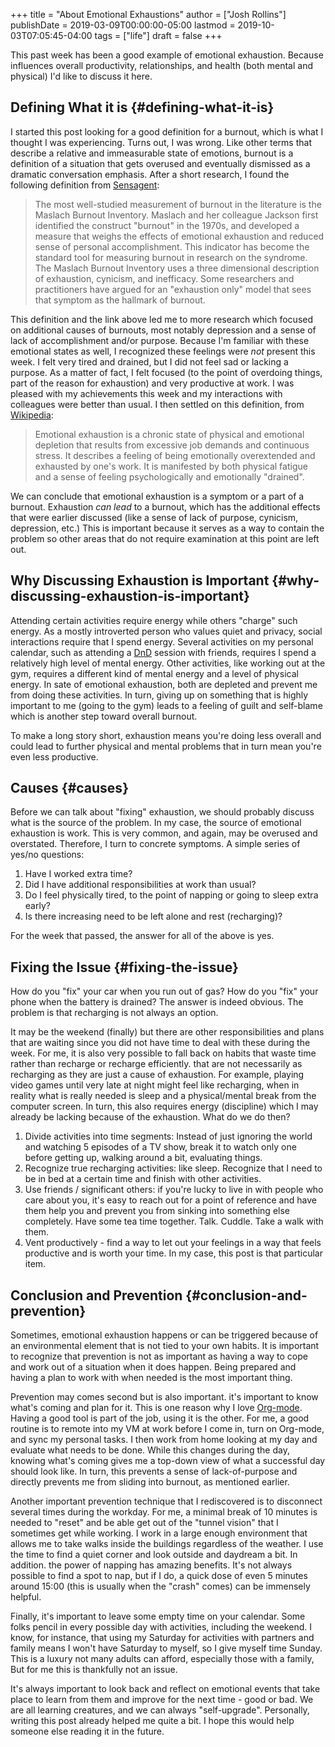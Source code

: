 +++
title = "About Emotional Exhaustions"
author = ["Josh Rollins"]
publishDate = 2019-03-09T00:00:00-05:00
lastmod = 2019-10-03T07:05:45-04:00
tags = ["life"]
draft = false
+++

This past week has been a good example of emotional exhaustion. Because influences overall productivity, relationships, and health (both mental and physical) I'd like to discuss it here.

<!--more-->


## Defining What it is {#defining-what-it-is}

I started this post looking for a good definition for a burnout, which is what I thought I was experiencing. Turns out, I was wrong. Like other terms that describe a relative and immeasurable state of emotions, burnout is a definition of a situation that gets overused and eventually dismissed as a dramatic conversation emphasis. After a short research, I found the following definition from [Sensagent](http://dictionary.sensagent.com/):

> The most well-studied measurement of burnout in the literature is the Maslach Burnout Inventory. Maslach and her colleague Jackson first identified the construct "burnout" in the 1970s, and developed a measure that weighs the effects of emotional exhaustion and reduced sense of personal accomplishment. This indicator has become the standard tool for measuring burnout in research on the syndrome. The Maslach Burnout Inventory uses a three dimensional description of exhaustion, cynicism, and inefficacy. Some researchers and practitioners have argued for an "exhaustion only" model that sees that symptom as the hallmark of burnout.

This definition and the link above led me to more research which focused on additional causes of burnouts, most notably depression and a sense of lack of accomplishment and/or purpose. Because I'm familiar with these emotional states as well, I recognized these feelings were _not_ present this week. I felt very tired and drained, but I did not feel sad or lacking a purpose. As a matter of fact, I felt focused (to the point of overdoing things, part of the reason for exhaustion) and very productive at work. I was pleased with my achievements this week and my interactions with colleagues were better than usual.
I then settled on this definition, from [Wikipedia](https://en.wikipedia.org/wiki/Emotional%5Fexhaustion):

> Emotional exhaustion is a chronic state of physical and emotional depletion that results from excessive job demands and continuous stress. It describes a feeling of being emotionally overextended and exhausted by one's work. It is manifested by both physical fatigue and a sense of feeling psychologically and emotionally "drained".

We can conclude that emotional exhaustion is a symptom or a part of a burnout. Exhaustion _can lead_ to a burnout, which has the additional effects that were earlier discussed (like a sense of lack of purpose, cynicism, depression, etc.) This is important because it serves as a way to contain the problem so other areas that do not require examination at this point are left out.


## Why Discussing Exhaustion is Important {#why-discussing-exhaustion-is-important}

Attending certain activities require energy while others "charge" such energy. As a mostly introverted person who values quiet and privacy, social interactions require that I spend energy. Several activities on my personal calendar, such as attending a [DnD](https://en.wikipedia.org/wiki/Dungeons%5F&%5FDragons) session with friends, requires I spend a relatively high level of mental energy. Other activities, like working out at the gym, requires a different kind of mental energy and a level of physical energy. In sate of emotional exhaustion, both are depleted and prevent me from doing these activities. In turn, giving up on something that is highly important to me (going to the gym) leads to a feeling of guilt and self-blame which is another step toward overall burnout.

To make a long story short, exhaustion means you're doing less overall and could lead to further physical and mental problems that in turn mean you're even less productive.


## Causes {#causes}

Before we can talk about "fixing" exhaustion, we should probably discuss what is the source of the problem. In my case, the source of emotional exhaustion is work. This is very common, and again, may be overused and overstated. Therefore, I turn to concrete symptoms. A simple series of yes/no questions:

1.  Have I worked extra time?
2.  Did I have additional responsibilities at work than usual?
3.  Do I feel physically tired, to the point of napping or going to sleep extra early?
4.  Is there increasing need to be left alone and rest (recharging)?

For the week that passed, the answer for all of the above is yes.


## Fixing the Issue {#fixing-the-issue}

How do you "fix" your car when you run out of gas? How do you "fix" your phone when the battery is drained? The answer is indeed obvious. The problem is that recharging is not always an option.

It may be the weekend (finally) but there are other responsibilities and plans that are waiting since you did not have time to deal with these during the week. For me, it is also very possible to fall back on habits that waste time rather than recharge or recharge efficiently. that are not necessarily as recharging as they are just a cause of exhaustion. For example, playing video games until very late at night might feel like recharging, when in reality what is really needed is sleep and a physical/mental break from the computer screen. In turn, this also requires energy (discipline) which I may already be lacking because of the exhaustion. What do we do then?

1.  Divide activities into time segments: Instead of just ignoring the world and watching 5 episodes of a TV show, break it to watch only one before getting up, walking around a bit, evaluating things.
2.  Recognize true recharging activities: like sleep. Recognize that I need to be in bed at a certain time and finish with other activities.
3.  Use friends / significant others: if you're lucky to live in with people who care about you, it's easy to reach out for a point of reference and have them help you and prevent you from sinking into something else completely. Have some tea time together. Talk. Cuddle. Take a walk with them.
4.  Vent productively - find a way to let out your feelings in a way that feels productive and is worth your time. In my case, this post is that particular item.


## Conclusion and Prevention {#conclusion-and-prevention}

Sometimes, emotional exhaustion happens or can be triggered because of an environmental element that is not tied to your own habits. It is important to recognize that prevention is not as important as having a way to cope and work out of a situation when it does happen. Being prepared and having a plan to work with when needed is the most important thing.

Prevention may comes second but is also important. it's important to know what's coming and plan for it. This is one reason why I love [Org-mode](https://en.wikipedia.org/wiki/Org-mode). Having a good tool is part of the job, using it is the other. For me, a good routine is to remote into my VM at work before I come in, turn on Org-mode, and sync my personal tasks. I then work from home looking at my day and evaluate what needs to be done. While this changes during the day, knowing what's coming gives me a top-down view of what a successful day should look like. In turn, this prevents a sense of lack-of-purpose and directly prevents me from sliding into burnout, as mentioned earlier.

Another important prevention technique that I rediscovered is to disconnect several times during the workday. For me, a minimal break of 10 minutes is needed to "reset" and be able get out of the "tunnel vision" that I sometimes get while working. I work in a large enough environment that allows me to take walks inside the buildings regardless of the weather. I use the time to find a quiet corner and look outside and daydream a bit. In addition. the power of napping has amazing benefits. It's not always possible to find a spot to nap, but if I do, a quick dose of even 5 minutes around 15:00 (this is usually when the "crash" comes) can be immensely helpful.

Finally, it's important to leave some empty time on your calendar. Some folks pencil in every possible day with activities, including the weekend. I know, for instance, that using my Saturday for activities with partners and family means I won't have Saturday to myself, so I give myself time Sunday. This is a luxury not many adults can afford, especially those with a family, But for me this is thankfully not an issue.

It's always important to look back and reflect on emotional events that take place to learn from them and improve for the next time - good or bad. We are all learning creatures, and we can always "self-upgrade". Personally, writing this post already helped me quite a bit. I hope this would help someone else reading it in the future.